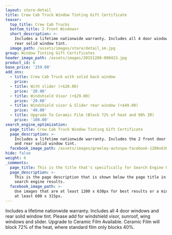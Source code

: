 ```yaml
---
layout: store-detail
title: Crew Cab Truck Window Tinting Gift Certificate
teaser:
  top_title: Crew Cab Trucks
  bottom_title: 2 Front Windows+
  short_description: >-
    Includes a lifetime nationwide warranty. Includes all 4 door windows and
    rear solid window tint.
  image_path: /assets/images/store/detail_sm.jpg
group: Window Tinting Gift Certificates
header_image_path: /assets/images/20151208-080423.jpg
product_id: 6
base_price: '259.00'
add_ons:
  - title: Crew Cab Truck with solid back window
    price:
  - title: With slider (+$20.00)
    price: '20.00'
  - title: Windshield Visor (+$29.00)
    price: '29.00'
  - title: Windshield visor & Slider rear window (+$49.00)
    price: '49.00'
  - title: Upgrade To Ceramic Film (Block 72% of heat and 98% IR)
    price: '100.00'
search_engine_optimization:
  page_title: Crew Cab Truck Window Tinting Gift Certificate
  page_description: >-
    Includes a lifetime nationwide warranty. Includes the 2 front door windows
    and rear solid window tint.
  facebook_image_path: /assets/images/greeley-autospa-facebook-1200x630.png
hide: false
weight: 6
_comments:
  page_title: This is the title that's specifically for Search Engine Optimization.
  page_description: >-
    This is the page description that is shown below the page title in the
    search engine results.
  facebook_image_path: >-
    Use images that are at least 1200 x 630px for best results or a minimum of
    at least 600 x 315px.
---
```


Includes a lifetime nationwide warranty. Includes all 4 door windows and rear solid window tint. Please add for windshield visor, sunroof, wing windows and slider. Upgrade to Ceramic Film Available. Ceramic Film will block 72% of the heat, where standard film only blocks 40%.
